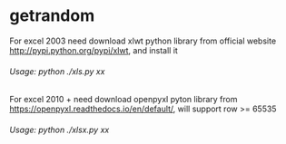# getrandom

For excel 2003 need download xlwt python library from official website http://pypi.python.org/pypi/xlwt, and install it

 
 ###### Usage: python ./xls.py xx
 
 
 For excel 2010 + need download openpyxl pyton library from https://openpyxl.readthedocs.io/en/default/, will support row >= 65535
 
  ###### Usage: python ./xlsx.py xx
